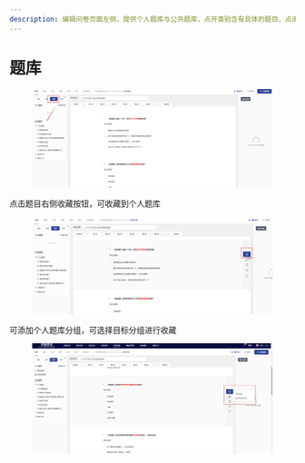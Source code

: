 ```yaml
---
description: 编辑问卷页面左侧，提供个人题库与公共题库，点开类别含有具体的题目，点击题干即可添加到问卷中。
---
```


# 题库

<figure><img src="../../.gitbook/assets/image (9) (1) (1) (1) (1) (1) (1) (1) (1) (1) (1) (1) (1).png" alt=""><figcaption></figcaption></figure>

点击题目右侧收藏按钮，可收藏到个人题库

<figure><img src="../../.gitbook/assets/image (10) (1) (1) (1) (1) (1) (1) (1) (1) (1) (1) (1) (1).png" alt=""><figcaption></figcaption></figure>

可添加个人题库分组，可选择目标分组进行收藏

<figure><img src="../../.gitbook/assets/image (11) (1) (1) (1) (1) (1) (1) (1) (1) (1) (1) (1) (1).png" alt=""><figcaption></figcaption></figure>

